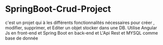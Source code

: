 # SpringBoot-Crud-Project
c'est un projet qui à les différents fonctionnalités nécessaires pour créer , modifier, supprimer, et Editer un objet stocker dans une DB. Utilise Angular Js en front-end et Spring Boot en back-end et L'Api Rest et MYSQL comme base de donnée

